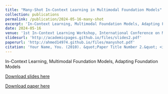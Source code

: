 ```yaml
---
title: "Many-Shot In-Context Learning in Multimodal Foundation Models"
collection: publications
permalink: /publication/2024-05-16-many-shot
excerpt: 'In-Context Learning, Multimodal Foundation Models, Adapting Foundation Models'
date: 2024-05-16
venue: '1st In-Context Learning Workshop, International Conference on Machine Learning (ICML), 2024'
slidesurl: 'http://academicpages.github.io/files/slides2.pdf'
paperurl: 'http://ahmed14974.github.io/files/manyshot.pdf'
citation: 'Your Name, You. (2010). &quot;Paper Title Number 2.&quot; <i>Journal 1</i>. 1(2).'
---
```

In-Context Learning, Multimodal Foundation Models, Adapting Foundation Models

[Download slides here](http://academicpages.github.io/files/slides2.pdf)

[Download paper here](http://ahmed14974.github.io/files/manyshot.pdf)
